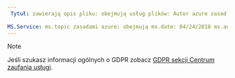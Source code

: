 ```yaml
---
 Tytuł: zawierają opis pliku: obejmują usług plików: Autor azure zasad: eross msft
 
MS.Service: ms.topic zasadami azure: obejmują ms.date: 04/24/2018 ms.author: lizross ms.custom: plik dołączany
---
```


>[!Note] 
>Jeśli szukasz informacji ogólnych o GDPR zobacz [GDPR sekcji Centrum zaufania usługi](https://www.microsoft.com/en-us/TrustCenter/Privacy/gdpr/default.aspx).